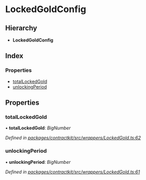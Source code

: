 # LockedGoldConfig

## Hierarchy

* **LockedGoldConfig**

## Index

### Properties

* [totalLockedGold](../interfaces/_wrappers_lockedgold_.lockedgoldconfig.md#totallockedgold)
* [unlockingPeriod](../interfaces/_wrappers_lockedgold_.lockedgoldconfig.md#unlockingperiod)

## Properties

### totalLockedGold

• **totalLockedGold**: _BigNumber_

_Defined in_ [_packages/contractkit/src/wrappers/LockedGold.ts:62_](https://github.com/celo-org/celo-monorepo/blob/master/packages/contractkit/src/wrappers/LockedGold.ts#L62)

### unlockingPeriod

• **unlockingPeriod**: _BigNumber_

_Defined in_ [_packages/contractkit/src/wrappers/LockedGold.ts:61_](https://github.com/celo-org/celo-monorepo/blob/master/packages/contractkit/src/wrappers/LockedGold.ts#L61)


